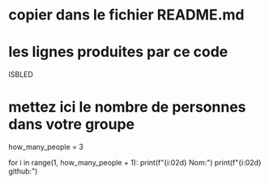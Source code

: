 # copier dans le fichier README.md
# les lignes produites par ce code
ISBLED 
# mettez ici le nombre de personnes dans votre groupe

how_many_people = 3

for i in range(1, how_many_people + 1):
    print(f"{i:02d} Nom:")
    print(f"{i:02d} github:")
